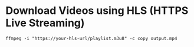 # Download Videos using HLS (HTTPS Live Streaming)

```
ffmpeg -i "https://your-hls-url/playlist.m3u8" -c copy output.mp4
```
